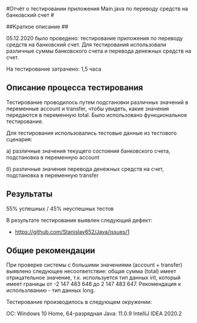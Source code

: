 #Отчёт о тестировании приложения Main.java по переводу средств на банковский счет #

##Краткое описание ##

05.12.2020 было проведено: тестирование приложения по переводу средств на банковский счет. 
Для тестирования использовали различные суммы банковского счета и  перевода денежных средств на счет.

На тестирование затрачено: 1,5 часа


## Описание процесса тестирования ##

Тестирование проводилось путем подстановки различных значений в переменные account и transfer, чтобы увидеть, какие значения передаются в переменную total. Было использовано функциональное тестирование.

Для тестирования использовались тестовые данные из тестового сценария:

а) различные значения текущего состояния банковского счета, подстановка в переменную account

б) различные значения перевода денежных средств на счет, подстановка в переменную transfer


## Результаты

55% успешных / 45% неуспешных тестов

В результате тестирования выявлен следующий дефект:
* https://github.com/Stanislav652/Java/issues/1 

## Общие рекомендации

При проверке системы с большими значениями (account + transfer) выявлено следующее несоответствие: общая сумма (total) имеет отрицательное значение, т.к. используется тип данных int, который имеет границы  от -2 147 483 648 до 2 147 483 647.
Рекомендация к использлванию - тип данных long.

Тестирование производилось в следующем окружении:

ОС: Windows 10 Home, 
64-разрядная Java: 11.0.9
IntelliJ IDEA 2020.2
